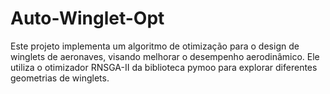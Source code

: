 # Auto-Winglet-Opt
Este projeto implementa um algoritmo de otimização para o design de winglets de aeronaves, visando melhorar o desempenho aerodinâmico. Ele utiliza o otimizador RNSGA-II da biblioteca pymoo para explorar diferentes geometrias de winglets.
